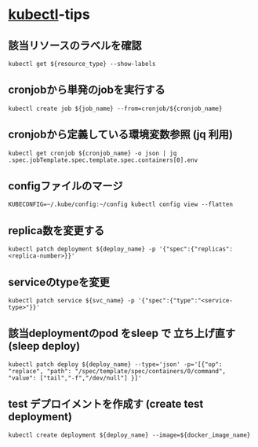 # [kubectl](https://kubernetes.io/ja/docs/reference/kubectl/_print/)-tips

## 該当リソースのラベルを確認

```shell
kubectl get ${resource_type} --show-labels
```

## cronjobから単発のjobを実行する

```shell
kubectl create job ${job_name} --from=cronjob/${cronjob_name}
```

## cronjobから定義している環境変数参照 (jq 利用)

```shell
kubectl get cronjob ${cronjob_name} -o json | jq .spec.jobTemplate.spec.template.spec.containers[0].env
```

## configファイルのマージ

```shell
KUBECONFIG=~/.kube/config:~/config kubectl config view --flatten
```

## replica数を変更する

```shell
kubectl patch deployment ${deploy_name} -p '{"spec":{"replicas": <replica-number>}}'
```

## serviceのtypeを変更

```shell
kubectl patch service ${svc_name} -p '{"spec":{"type":"<service-type>"}}'
```

## 該当deploymentのpod をsleep で 立ち上げ直す (sleep deploy)

```shell
kubectl patch deploy ${deploy_name} --type='json' -p='[{"op": "replace", "path": "/spec/template/spec/containers/0/command", "value": ["tail","-f","/dev/null"] }]'
```

## test デプロイメントを作成す (create test deployment)

```shell
kubectl create deployment ${deploy_name} --image=${docker_image_name}
```
